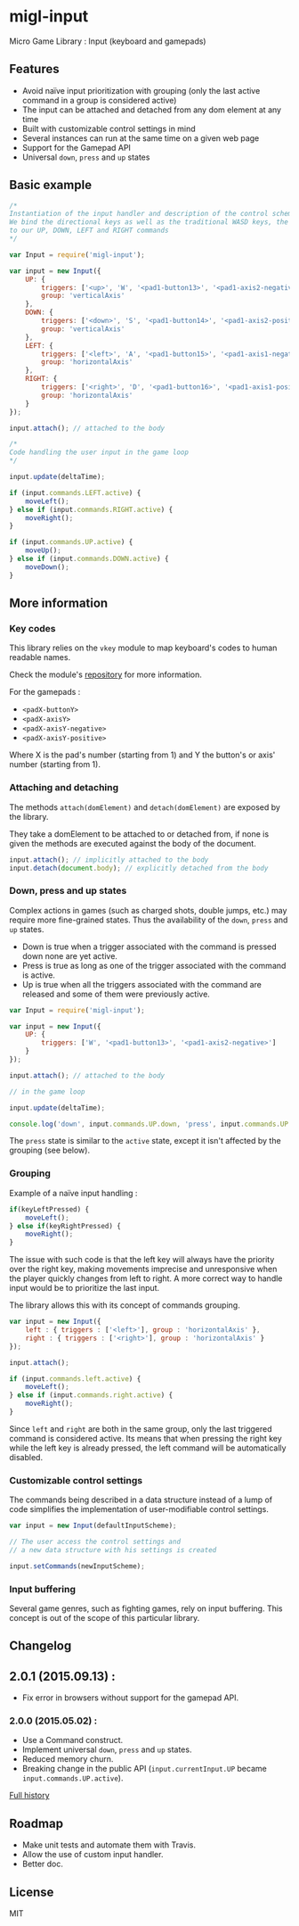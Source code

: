 # migl-input

Micro Game Library : Input (keyboard and gamepads)

## Features

* Avoid naïve input prioritization with grouping (only the last active command in a group is considered active)
* The input can be attached and detached from any dom element at any time
* Built with customizable control settings in mind
* Several instances can run at the same time on a given web page
* Support for the Gamepad API
* Universal `down`, `press` and `up` states

## Basic example

```js
/*
Instantiation of the input handler and description of the control scheme.
We bind the directional keys as well as the traditional WASD keys, the first gamepad d-pad and first stick
to our UP, DOWN, LEFT and RIGHT commands
*/

var Input = require('migl-input');

var input = new Input({
    UP: {
        triggers: ['<up>', 'W', '<pad1-button13>', '<pad1-axis2-negative>'],
        group: 'verticalAxis'
    },
    DOWN: {
        triggers: ['<down>', 'S', '<pad1-button14>', '<pad1-axis2-positive>'],
        group: 'verticalAxis'
    },
    LEFT: {
        triggers: ['<left>', 'A', '<pad1-button15>', '<pad1-axis1-negative>'],
        group: 'horizontalAxis'
    },
    RIGHT: {
        triggers: ['<right>', 'D', '<pad1-button16>', '<pad1-axis1-positive>'],
        group: 'horizontalAxis'
    }
});

input.attach(); // attached to the body

/*
Code handling the user input in the game loop
*/

input.update(deltaTime);

if (input.commands.LEFT.active) {
    moveLeft();
} else if (input.commands.RIGHT.active) {
    moveRight();
}

if (input.commands.UP.active) {
    moveUp();
} else if (input.commands.DOWN.active) {
    moveDown();
}
```

## More information

### Key codes

This library relies on the `vkey` module to map keyboard's codes to human readable names.

Check the module's [repository](https://github.com/chrisdickinson/vkey) for more information.

For the gamepads :

* `<padX-buttonY>`
* `<padX-axisY>`
* `<padX-axisY-negative>`
* `<padX-axisY-positive>`

Where X is the pad's number (starting from 1) and Y the button's or axis' number (starting from 1).

### Attaching and detaching

The methods `attach(domElement)` and `detach(domElement)` are exposed by the library.

They take a domElement to be attached to or detached from, if none is given the methods are executed against the body
of the document.

```js
input.attach(); // implicitly attached to the body
input.detach(document.body); // explicitly detached from the body
```

### Down, press and up states

Complex actions in games (such as charged shots, double jumps, etc.) may require more fine-grained states. Thus the availability of the `down`, `press` and `up` states.

 * Down is true when a trigger associated with the command is pressed down none are yet active.
 * Press is true as long as one of the trigger associated with the command is active.
 * Up is true when all the triggers associated with the command are released and some of them were previously active.

```js
var Input = require('migl-input');

var input = new Input({
    UP: {
        triggers: ['W', '<pad1-button13>', '<pad1-axis2-negative>']
    }
});

input.attach(); // attached to the body

// in the game loop

input.update(deltaTime);

console.log('down', input.commands.UP.down, 'press', input.commands.UP.press, 'up', input.commands.UP.up);
```

The `press` state is similar to the `active` state, except it isn't affected by the grouping (see below).

### Grouping

Example of a naïve input handling :

```js
if(keyLeftPressed) {
    moveLeft();
} else if(keyRightPressed) {
    moveRight();
}
```

The issue with such code is that the left key will always have the priority over the right key, making movements imprecise and unresponsive when the player quickly changes from left to right. A more correct way to handle input would be to prioritize the last input.

The library allows this with its concept of commands grouping.

```js
var input = new Input({
    left : { triggers : ['<left>'], group : 'horizontalAxis' },
    right : { triggers : ['<right>'], group : 'horizontalAxis' }
});

input.attach();

if (input.commands.left.active) {
    moveLeft();
} else if (input.commands.right.active) {
    moveRight();
}
```

Since `left` and `right` are both in the same group, only the last triggered command is considered active. Its means that when pressing the right key while the left key is already pressed, the left command will be automatically disabled.

### Customizable control settings

The commands being described in a data structure instead of a lump of code simplifies the implementation of user-modifiable control settings.

```js
var input = new Input(defaultInputScheme);

// The user access the control settings and
// a new data structure with his settings is created

input.setCommands(newInputScheme);
```

### Input buffering

Several game genres, such as fighting games, rely on input buffering. This concept is out of the scope of this particular library.

## Changelog

## 2.0.1 (2015.09.13) :

 * Fix error in browsers without support for the gamepad API.

### 2.0.0 (2015.05.02) :

 * Use a Command construct.
 * Implement universal `down`, `press` and `up` states.
 * Reduced memory churn.
 * Breaking change in the public API (`input.currentInput.UP` became `input.commands.UP.active`).

[Full history](https://github.com/kchapelier/migl-input/blob/master/CHANGELOG.md)

## Roadmap

* Make unit tests and automate them with Travis.
* Allow the use of custom input handler.
* Better doc.

## License

MIT
